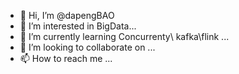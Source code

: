 - 👋 Hi, I’m @dapengBAO
- 👀 I’m interested in BigData...
- 🌱 I’m currently learning  Concurrenty\ kafka\flink ...
- 💞️ I’m looking to collaborate on  ...
- 📫 How to reach me ...

<!---
dapengBAO/dapengBAO is a ✨ special ✨ repository because its `README.md` (this file) appears on your GitHub profile.
You can click the Preview link to take a look at your changes.
--->
